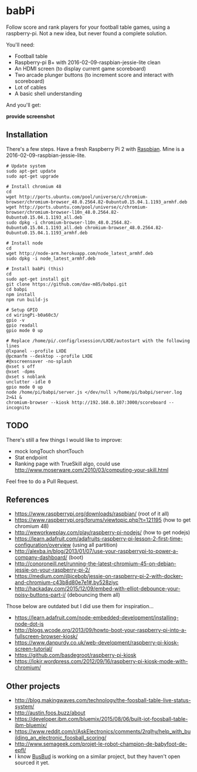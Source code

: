 # babPi

Follow score and rank players for your football table games, using a raspberry-pi. Not a new idea, but never found a complete solution.

You'll need:
* Football table
* Raspberry-pi B+ with 2016-02-09-raspbian-jessie-lite clean
* An HDMI screen (to display current game scoreboard)
* Two arcade plunger buttons (to increment score and interact with scoreboard)
* Lot of cables
* A basic shell understanding

And you'll get:

__provide screenshot__

## Installation

There's a few steps. Have a fresh Raspberry Pi 2 with [Raspbian](https://www.raspberrypi.org/downloads/raspbian). Mine is a 2016-02-09-raspbian-jessie-lite.

    # Update system
    sudo apt-get update
    sudo apt-get upgrade

    # Install chromium 48
    cd
    wget http://ports.ubuntu.com/pool/universe/c/chromium-browser/chromium-browser_48.0.2564.82-0ubuntu0.15.04.1.1193_armhf.deb
    wget http://ports.ubuntu.com/pool/universe/c/chromium-browser/chromium-browser-l10n_48.0.2564.82-0ubuntu0.15.04.1.1193_all.deb
    sudo dpkg -i chromium-browser-l10n_48.0.2564.82-0ubuntu0.15.04.1.1193_all.deb chromium-browser_48.0.2564.82-0ubuntu0.15.04.1.1193_armhf.deb

    # Install node
    cd
    wget http://node-arm.herokuapp.com/node_latest_armhf.deb
    sudo dpkg -i node_latest_armhf.deb
    
    # Install babPi (this)
    cd
    sudo apt-get install git
    git clone https://github.com/dav-m85/babpi.git
    cd babpi
    npm install
    npm run build-js
    
    # Setup GPIO
    cd wiringPi-b0a60c3/
    gpio -v
    gpio readall
    gpio mode 0 up
    
    # Replace /home/pi/.config/lxsession/LXDE/autostart with the following lines 
    @lxpanel --profile LXDE
    @pcmanfm --desktop --profile LXDE
    #@xscreensaver -no-splash
    @xset s off
    @xset -dpms
    @xset s noblank
    unclutter -idle 0
    gpio mode 0 up
    node /home/pi/babpi/server.js </dev/null >/home/pi/babpi/server.log 2>&1 &
    chromium-browser --kiosk http://192.168.0.107:3000/scoreboard --incognito


## TODO
There's still a few things I would like to improve:

* mock longTouch shortTouch
* Stat endpoint
* Ranking page with TrueSkill algo, could use http://www.moserware.com/2010/03/computing-your-skill.html

Feel free to do a Pull Request.


## References
* https://www.raspberrypi.org/downloads/raspbian/ (root of it all)
* https://www.raspberrypi.org/forums/viewtopic.php?t=121195 (how to get chromium 48)
* http://weworkweplay.com/play/raspberry-pi-nodejs/ (how to get nodejs)
* https://learn.adafruit.com/adafruits-raspberry-pi-lesson-2-first-time-configuration/overview (using all partition)
* http://alexba.in/blog/2013/01/07/use-your-raspberrypi-to-power-a-company-dashboard/ (boot)
* http://conoroneill.net/running-the-latest-chromium-45-on-debian-jessie-on-your-raspberry-pi-2/
* https://medium.com/@icebob/jessie-on-raspberry-pi-2-with-docker-and-chromium-c43b8d80e7e1#.by528ziyc
* http://hackaday.com/2015/12/09/embed-with-elliot-debounce-your-noisy-buttons-part-i/ (debouncing them all)

Those below are outdated but I did use them for inspiration...

* https://learn.adafruit.com/node-embedded-development/installing-node-dot-js
* http://blogs.wcode.org/2013/09/howto-boot-your-raspberry-pi-into-a-fullscreen-browser-kiosk/
* https://www.danpurdy.co.uk/web-development/raspberry-pi-kiosk-screen-tutorial/
* https://github.com/basdegroot/raspberry-pi-kiosk
* https://lokir.wordpress.com/2012/09/16/raspberry-pi-kiosk-mode-with-chromium/


## Other projects

* http://blog.makingwaves.com/technology/the-foosball-table-live-status-system/
* http://austin.foos.buzz/about
* https://developer.ibm.com/bluemix/2015/08/06/built-iot-foosball-table-ibm-bluemix/
* https://www.reddit.com/r/AskElectronics/comments/2rqlhy/help_with_building_an_electronic_foosball_scoring/
* http://www.semageek.com/projet-le-robot-champion-de-babyfoot-de-epfl/
* I know [BusBud](https://github.com/busbud) is working on a similar project, but they haven't open sourced it yet.